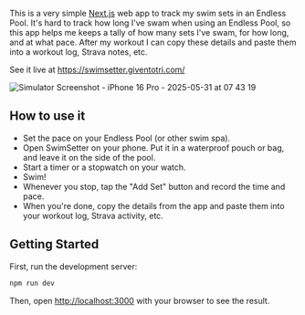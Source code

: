 This is a very simple [Next.js](https://nextjs.org) web app to track my swim sets in an Endless Pool. It's hard to track how long I've swam when using an Endless Pool, so this app helps me keeps a tally of how many sets I've swam, for how long, and at what pace. After my workout I can copy these details and paste them into a workout log, Strava notes, etc.

See it live at https://swimsetter.giventotri.com/

![Simulator Screenshot - iPhone 16 Pro - 2025-05-31 at 07 43 19](https://github.com/user-attachments/assets/da273676-8c74-461c-9137-11018197ac4d)

## How to use it

* Set the pace on your Endless Pool (or other swim spa).
* Open SwimSetter on your phone. Put it in a waterproof pouch or bag, and leave it on the side of the pool.
* Start a timer or a stopwatch on your watch.
* Swim!
* Whenever you stop, tap the "Add Set" button and record the time and pace.
* When you're done, copy the details from the app and paste them into your workout log, Strava activity, etc.

## Getting Started

First, run the development server:

```bash
npm run dev
```

Then, open [http://localhost:3000](http://localhost:3000) with your browser to see the result.

